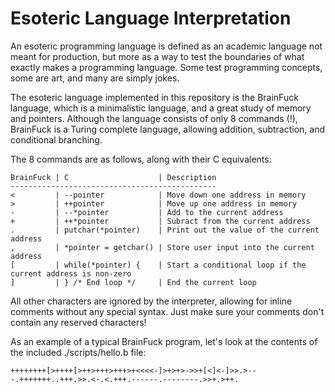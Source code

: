 # Esoteric Language Interpretation

An esoteric programming language is defined as an academic language not meant for production, but more as a way to test the boundaries of what exactly makes a programming language. Some test programming concepts, some are art, and many are simply jokes. 

The esoteric language implemented in this repository is the BrainFuck language, which is a minimalistic language, and a great study of memory and pointers. Although the language consists of only 8 commands (!), BrainFuck is a Turing complete language, allowing addition, subtraction, and conditional branching. 

The 8 commands are as follows, along with their C equivalents:

    BrainFuck | C                    | Description
    ----------------------------------------------
    <         | --pointer            | Move down one address in memory
    >         | ++pointer            | Move up one address in memory
    -         | --*pointer           | Add to the current address
    +         | ++*pointer           | Subract from the current address
    .         | putchar(*pointer)    | Print out the value of the current address
    ,         | *pointer = getchar() | Store user input into the current address
    [         | while(*pointer) {    | Start a conditional loop if the current address is non-zero
    ]         | } /* End loop */     | End the current loop

All other characters are ignored by the interpreter, allowing for inline comments without any special syntax. Just make sure your comments don't contain any reserved characters!

As an example of a typical BrainFuck program, let's look at the contents of the included ./scripts/hello.b file:

    ++++++++[>++++[>++>+++>+++>+<<<<-]>+>+>->>+[<]<-]>>.>---.+++++++..+++.>>.<-.<.+++.------.--------.>>+.>++.

